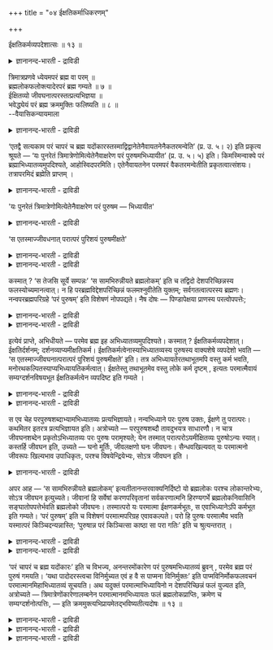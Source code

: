 +++
title = "०४ ईक्षतिकर्माधिकरणम्"

+++

ईक्षतिकर्मव्यपदेशात्सः ॥ १३ ॥  
<details><summary>ज्ञानानन्द-भारती - द्राविडी</summary>

ईक्षदिगर्मव्यबदेसात्स: ॥ १३ ॥
</details>

त्रिमात्रप्रणवे ध्येयमपरं ब्रह्म वा परम् ॥  
ब्रह्मलोकफलोक्त्यादेरपरं ब्रह्म गम्यते ॥ ७ ॥  
ईक्षितव्यो जीवघनात्परस्तत्प्रत्यभिज्ञया ॥  
भवेद्ध्येयं परं ब्रह्म क्रममुक्तिः फलिष्यति ॥ ८ ॥  
--वैयासिकन्यायमाला

<details><summary>ज्ञानानन्द-भारती - द्राविडी</summary>

मूऩ्ऱु मात्तिरैयुळ्ळ पिरणवत्तिल् तियाऩिक्कप्पड वेण्डियदु अबर पिरह्ममा?
अल्लदु परबिरह्ममा? पिरह्म लोगत्तै पलऩाग सॊल्लियिरुप्पदु मुदलाऩदिलिरुन्दु
अबरबिरह्मम् ऎऩ्ऱु तॆरिगिऱदु। पार्क्कप्पड वेण्डियवर् (साक्षात् तरिसिक्क
वेण्डियवर्) जीवर्गळुक्कु मेलुळ्ळवर्। अवर् ञाबगप्पडुत्तप्पडुवदाल्
तियाऩिक्कप्पड वेण्डियदु परबिरह्मन्दाऩ् आगुम्। किरममुक्ति पिऩ्ऩाल् पलऩाग
एऱ्पडुम्।
</details>

‘एतद्वै सत्यकाम परं चापरं च ब्रह्म
यदोंकारस्तस्माद्विद्वानेतेनैवायतनेनैकतरमन्वेति’ (प्र. उ. ५। २) इति
प्रकृत्य श्रूयते — ‘यः पुनरेतं त्रिमात्रेणोमित्येतेनैवाक्षरेण परं
पुरुषमभिध्यायीत’ (प्र. उ. ५। ५) इति। किमस्मिन्वाक्ये परं
ब्रह्माभिध्यातव्यमुपदिश्यते, आहोस्विदपरमिति। एतेनैवायतनेन परमपरं
वैकतरमन्वेतीति प्रकृतत्वात्संशयः। तत्रापरमिदं ब्रह्मेति प्राप्तम् ।

<details><summary>ज्ञानानन्द-भारती - द्राविडी</summary>

\[पिरच्नोबनिषत्तिल् (५वदु पिरच्नम्) सत्यगामर् पिप्पलादरिडम् पिरच्ऩम्
सॆय्गिऱार्। मऩुष्यर्गळिल् ऎवऩ् उयिरुळ्ळवरै ओङ्गारत्तै त्याऩम् सॆय्गिऱाऩो
अवऩ् ऎन्द लोगत्तै अडैगिऱाऩ्' ऎऩ्ऱु। इदऱ्कु पिप्पलादर् ‘ओङ्गारम्
परबिरह्ममागवुम्, अबरप्रह्ममागवुम् आगिऱदु। आगैयाल् वित्वाऩ् इन्द
ओङ्गारत्तालेये परबिरह्मम्, अबरबिरह्मम् इव् विरण्डिल् ऒऩ्ऱैयडैगिऱाऩ्'
ऎऩ्ऱु आरम्बित्तु,
</details>

'यः पुनरेतं त्रिमात्रेणोमित्येतेनैवाक्षरेण परं पुरुषम — भिध्यायीत'

<details><summary>ज्ञानानन्द-भारती - द्राविडी</summary>

‘ऎवऩ् मूऩ्ऱु मात्तिरैगळ् उळ्ळ ओम् ऎऩ्ऱ अक्षरत्तालेये परबुरुषऩै त्याऩम्
सॆय्गिऱाऩो' ऎऩ्ऱु सॊल्गिऱार्। अदु इन्द अदिगरणत्तिऱ्कु विषयम्। इङ्गु
अगारम्, उगारम्, मगारम् ऎऩ्ऱ मूऩ्ऱु मात्तिरैगळुळ्ळ पिरणवत्तिल् त्याऩम्
सॆय्य वेण्डियदाग उबदेसिक्कप्पट्टदु अबरप्रह्ममा? परप्रह्ममा? ऎऩ्ऱु
सन्देहम्, प्रह्मलोगत्तै यडैवदाग पलऩ् कूऱियिरुप्पदाल् त्याऩम्
सॆय्यत्तक्कदु अबरप्रह्मम् ताऩ् ऎऩ्ऱु पूर्वबक्षम्।
</details>

‘स एतस्माज्जीवधनात् परात्परं पुरिशयं पुरुषमीक्षते'

<details><summary>ज्ञानानन्द-भारती - द्राविडी</summary>

ऎऩ्ऱु परबुरुषऩै पार्क्किऱाऩ् ऎऩ्ऱु कूऱियिरुप्पदाल् इवऩैये
तियाऩिक्कत्तक्कवऩाग ञाबगप्पडुत्तियिरुप्पदाल् पार्क्कत्तक्क परमात्मादाऩ्
ओङ्गारत्तिल् त्याऩिक्कत्तक्कवऩ् इरुवरुम् ऒरे परमात्मादाऩ् ऎऩ्ऱु
सित्तान्दम्। इन्द उबासऩत्तिऱ्कु किरममुक्ति पलम् ओङ्गारत्तिल्
परप्रह्मत्तै त्याऩिप्पवऩ् प्रह्मलोगम् सॆऩ्ऱु आत्म साक्षात्कारम् पॆऱ्ऱु
मुक्तियडैगिऱाऩ्।\]
</details>

<details><summary>ज्ञानानन्द-भारती - द्राविडी</summary>

'हे सत्यक्काम, ओम्गारम् ऎऩ्बदु ऎदुवो, अदुवे परमाऩ परमाऩ (मेलाऩ)
पिरह्ममुम् अबरमाऩ (कीऴाऩ) पिरह्ममुम्, आगैयाल् इन्द आयदऩत्तिऩा लेये
अऱिगिऱवऩ् इरण्डिलॊऩ्ऱै अडैगिऱाऩ्' ऎऩ्ऱु आरम्बित्तु ऎवऩ् मूऩ्ऱु
मात्तिरैगळैयुडैय ओम् ऎऩ्गिऱ इन्द अक्षरत्तिऩालेये इन्द मेलाऩ पुरुषऩै
तियाऩम् सॆय्गिऱाऩो (पिरच्ऩ ५-२-५) ऎऩ्ऱु सॊल्लप्पट्टिरुक्किऱदु। इन्द
वाक्कियत्तिल् तियाऩिक्क वेण्डियदाग परबिरह्मम् उबदेसिक्कप्
पट्टिरुक्किऱदा, अल्लदु अबर पिरह्ममा? इन्द आयदऩत्तिऩालेये परबिरह्मम् अबर
पिरह्मम् इरण्डिलॊऩ्ऱैयडैगिऱाऩ् ऎऩ्ऱु (इरण्डुमे) पिरगिरुदमायिरुप्पदाल्
सन्देहम्।
</details>

कस्मात् ? ‘स तेजसि सूर्ये सम्पन्नः’ ‘स सामभिरुन्नीयते ब्रह्मलोकम्’ इति च
तद्विदो देशपरिच्छिन्नस्य फलस्योच्यमानत्वात्। न हि
परब्रह्मविद्देशपरिच्छिन्नं फलमश्नुवीतेति युक्तम्; सर्वगतत्वात्परस्य
ब्रह्मणः। नन्वपरब्रह्मपरिग्रहे ‘परं पुरुषम्’ इति विशेषणं नोपपद्यते।
नैष दोषः — पिण्डापेक्षया प्राणस्य परत्वोपपत्तेः;

<details><summary>ज्ञानानन्द-भारती - द्राविडी</summary>

पूर्वबक्षम्: अङ्गु इदु अबरबिरह्मम् ऎऩ्ऱु एऱ्पडुगिऱदु। ऎदऩाल्? 'अवऩ्,
तेजसागिय सूर्यऩिल् सेरुगिऱाऩ्' ‘अवऩ् सामङ्गळिऩाल् पिरह्मलोगम् अऴैत्तुच्
चॆल्लप्पडुगिऱाऩ्', ऎऩ्ऱुम् अदैयऱिन् दवऩुक्कु तेसत्तिऩाल्
वरैयऱुक्कप्पट्टिरुक्कुम् पलऩ् सॊल्लप्पडुवदाल् परबिरह्मम् ऎङ्गुमुळ्ळदाल्,
परबिरह्मत्तै अऱिन्दवऩ् तेसत्तिऩाल् वरैयऱुक्कप् पट्ट पलऩै अडैगिऱऩॆऩ्बदु,
पॊरुन्दादल्लवा?
</details>

<details><summary>ज्ञानानन्द-भारती - द्राविडी</summary>

अबरबिरह्मत्तै ऎडुत्तुक्कॊण्डाल् ‘मेलाऩ पुरुषऩै' ऎऩ्ऱु
कुऱिप्पिट्टिरुप्पदु पॊरुन्दादे यॆऩ्ऱाल्, इदु तोषमिल्लै, सरीरत्तै
अबेक्षित्तु पिराणऩुक्कु मेलायिरुक्कुम् तऩ्मै पॊरुन्दु माऩदिऩाल्, ऎऩ्ऱु।
</details>

इत्येवं प्राप्ते, अभिधीयते — परमेव ब्रह्म इह अभिध्यातव्यमुपदिश्यते।
कस्मात् ? ईक्षतिकर्मव्यपदेशात्। ईक्षतिर्दर्शनम्;
दर्शनव्याप्यमीक्षतिकर्म। ईक्षतिकर्मत्वेनास्याभिध्यातव्यस्य पुरुषस्य
वाक्यशेषे व्यपदेशो भवति — ‘स एतस्माज्जीवघनात्परात्परं पुरिशयं
पुरुषमीक्षते’ इति। तत्र अभिध्यायतेरतथाभूतमपि वस्तु कर्म भवति,
मनोरथकल्पितस्याप्यभिध्यायतिकर्मत्वात्। ईक्षतेस्तु तथाभूतमेव वस्तु लोके
कर्म दृष्टम् , इत्यतः परमात्मैवायं सम्यग्दर्शनविषयभूत ईक्षतिकर्मत्वेन
व्यपदिष्ट इति गम्यते ।

<details><summary>ज्ञानानन्द-भारती - द्राविडी</summary>

सित्तान्दम्: इव्विदम् वरुम् पोदु सॊल्लप् पडुगिऱदु; परबिरह्मम् ताऩ् इङ्गे
तियाऩिक्क वेण्डियदाग उबदेसिक्कप्पडुगिऱदु। एऩ्? ‘पार्प्पदऱ्कु कर्मावाग
सॊल्लियिरुप्पदाल्' पार्प्पदु ऎऩ्बदु अऱिदल्, अऱिदलिल् उळ्ळडङ्गियदु
(पार्वैयिऩ् विषयम् (पार्प्पदऱ्कु कर्मावाग (विषयमाग) इरुप्पदु अऱिविऩाल्
वियाबिक्कप् पडुगिऱदु)। तियाऩम् सॆय्यप्पडवेण्डिय इन्द पुरुषऩुक्कु,
पिऩ्ऩुळ्ळ वाक्कियत्तिल्, पार्प्पदऱ्कु कर्मावाग कुऱिप्पिडुदल् इरुक्किऱदु,
‘इन्द मेलाऩ जीवगऩरुक्कु (हिरण्य कर्प्परुक्कु) मेलाय् उळ्ळ
सरीरत्तिलिरुक्कुम् पुरुषऩ् अवऩ् पार्क्किऱाऩ्' ऎऩ्ऱु।
</details>

<details><summary>ज्ञानानन्द-भारती - द्राविडी</summary>

अङ्गे तियाऩम् ऎऩ्बदऱ्कु वास्तवमिल्लाद पदार्त्तम् कूड कर्मावागुम्,
मऩोराज्यमाग कल्बिक्कप् पडुवदऱ्कुक् कूड तियाऩत्तिऱ्कु कर्मावायिरुक्कुम्
तऩ्मैयुळ्ळदाल्, पार्प्पदु ऎऩ्बदऱ्को उलगत्तिल् उळ्ळबडियुळ्ळ वस्तुदाऩ्
(उण्मैप् पॊरुळ्दाऩ्) कर्मावाग पार्क्कप्पट्टिरुक्किऱदु ऎऩ्बदिऩाल्, नल्ल
अऱिविऱ्कु विषयमायुळ्ळ इन्द परमात्मादाऩ् पार्प्पदऱ्कु कर्मावाग
सॆल्लप्पट्टिरुक्किऱदॆऩ्ऱु तॆरिगिऱदु।
</details>

स एव चेह परपुरुषशब्दाभ्यामभिध्यातव्यः प्रत्यभिज्ञायते। नन्वभिध्याने परः
पुरुष उक्तः, ईक्षणे तु परात्परः। कथमितर इतरत्र प्रत्यभिज्ञायत इति।
अत्रोच्यते — परपुरुषशब्दौ तावदुभयत्र साधारणौ। न चात्र जीवघनशब्देन
प्रकृतोऽभिध्यातव्यः परः पुरुषः परामृश्यते; येन तस्मात्
परात्परोऽयमीक्षितव्यः पुरुषोऽन्यः स्यात्। कस्तर्हि जीवघन इति, उच्यते —
घनो मूर्तिः, जीवलक्षणो घनः जीवघनः। सैन्धवखिल्यवत् यः परमात्मनो जीवरूपः
खिल्यभाव उपाधिकृतः, परश्च विषयेन्द्रियेभ्यः, सोऽत्र जीवघन इति ।

<details><summary>ज्ञानानन्द-भारती - द्राविडी</summary>

परऩ् पुरुषऩ् ऎऩ्ऱ इरण्डु सप्तङ्गळालुम् अवरेदाऩ् इङ्गु तियाऩिक्क
वेण्डियवराग ञाबगप्पडुत्तप्पडुगिऱार्। तियाऩत्तै सॊल्लुम्बोदु ‘परबुरुषऩ्’
ऎऩ्ऱु सॊल्लप्पट्टिरुक्किऱदु; पार्प्पदै सॊल्लुम् पोदो 'परऩुक्कुम् परऩ्'
ऎऩ्ऱु सॊल्लप् पट्टिरुक्किऱदु; इव्वाऱु इरुवरुक्कुम् वेऱ्ऱुमै इरुप्पदाल्,
ऎप्पडि वेऱु वस्तु वेऱु इडत्तिल् ञाबगप्पडुत्तप्पट्टदाग आगुम्? ऎऩ्ऱाल्,
इङ्गु सॊल्गिऱोम्। परऩ् पुरुषऩ् ऎऩ्ऱ इरण्डु सप्तङ्गळुमे इरण्डु
इडङ्गळिलुम् समाऩमायि रुक्किऩ्ऱऩ। इङ्गे पिरगिरुदमाय् तियाऩिक्क वेण्डिय
तायुळ्ळ परबुरुषऩ् 'जीवगऩ' ऎऩ्ऱ सप्तत्तिऩाल् सॊल्लप्पडुबवर् इल्लै;
अप्पडिच् चॊऩ्ऩाल् अन्द (त्येयमाऩ) परऩैविड परऩायुळ्ळ इन्द पार्क्कप्
पडवेण्डिय पुरुषऩ् (त्येयबुरुषऩैक् काट्टिलुम्) वेऱाग आगुम्। अप्पडियाऩाल्,
जीवगऩऩ् ऎऩ्बदु यार्? ऎऩ्ऱाल् सॊल्गिऱोम्। कऩम् ऎऩ्ऱाल् मूर्त्ति (उरुवम्)
जीवरूबमाऩ कऩम् जीवगऩम्। सिऱिय उप्पुक्कट्टिबोल् परमात्मावुक्कु उबादियाल्
एऱ्पट्टदुम् विषयम्, इन्दिरियम् इवैगळै विड मेलाऩदुमाऩ जीवरूबमाऩ सिऱिय
कट्टिदाऩ् जीवगऩम् ऎऩ्बदु (जीवसमष्टियाऩ हिरण्यगर्बर्)
</details>

अपर आह — ‘स सामभिरुन्नीयते ब्रह्मलोकम्’ इत्यतीतानन्तरवाक्यनिर्दिष्टो यो
ब्रह्मलोकः परश्च लोकान्तरेभ्यः, सोऽत्र जीवघन इत्युच्यते। जीवानां हि
सर्वेषां करणपरिवृतानां सर्वकरणात्मनि हिरण्यगर्भे ब्रह्मलोकनिवासिनि
सङ्घातोपपत्तेर्भवति ब्रह्मलोको जीवघनः। तस्मात्परो यः परमात्मा
ईक्षणकर्मभूतः, स एवाभिध्यानेऽपि कर्मभूत इति गम्यते। ‘परं पुरुषम्’ इति च
विशेषणं परमात्मपरिग्रह एवावकल्पते। परो हि पुरुषः परमात्मैव भवति
यस्मात्परं किञ्चिदन्यन्नास्ति; ‘पुरुषान्न परं किञ्चित्सा काष्ठा सा परा
गतिः’ इति च श्रुत्यन्तरात् ।

<details><summary>ज्ञानानन्द-भारती - द्राविडी</summary>

मऱ्ऱॊरुवर् सॊल्गिऱार्, 'अवऩ् सामङ्गळाल् पिरह्मलोगम् अऴैत्तुच्
चॆल्लप्पडुगिऱाऩ्' ऎऩ्ऱु मुऩ् अडुत्तुळ्ळ वाक्कियत्तिल्
सॊल्लप्पट्टिरुक्किऱ पिरह्मलोगम् ऎदुवो, मऱ्ऱ लोगङ्गळैविड मेलाऩदुमो, अदु
इङ्गे जीवगऩम् ऎऩ्ऱु सॊल्लप् पडुगिऱदु। इन्दिरियङ्गळाल् सूऴप्पट्टिरुक्किऱ
ऎल्ला जीवर्गळुक्कुमे, ऎल्ला इन्दिरियङ्गळिऩ् स्वरूबमाय् पिरह्मलोगत्तिल्
इरुप्पवरायुळ्ळ हिरण्यगर्प् परिडत्तिल्, सेर्न्दिरुप्पदु पॊरुन्दुमाऩदिऩाल्
पिरह्मलोगम् जीवगऩमायिरुक्किऱदु। अदऱ्कु मेले ऎन्द परमात्मा पार्प्पदऱ्कु
कर्मावाग इरुक्किऱारो, अवरेदाऩ् तियाऩत्तिलुम् कूड कर्मावाग इरुप्पवर्
ऎऩ्ऱु तॆरिगिऱदु।
</details>

<details><summary>ज्ञानानन्द-भारती - द्राविडी</summary>

परमाऩ पुरुषऩै ऎऩ्ऱु कुऱिप्पिडुवदुम्, परमात्मावै ऎडुत्तुक्कॊण्डाल् ताऩ्
उसिदमाग इरुक्कुम्। 'पुरुषऩुक्कु मेल् ऎदुवुम् किडैयादु। अदुदाऩ् ऎल्लै।
अदुदाऩ् मेलाऩ अडैय वेण्डिय इडम्' ऎऩ्ऱु वेऱु सुरुदियिलिरुन्दुम्,
ऎवरुक्कुम्मेल् वेऱु ऎदुवुम् किडैयादो, अन्द परमात्मादाऩ् परऩाऩ पुरुषऩ्
अल्लवा?
</details>

‘परं चापरं च ब्रह्म यदोंकारः’ इति च विभज्य, अनन्तरमोंकारेण परं
पुरुषमभिध्यातव्यं ब्रुवन् , परमेव ब्रह्म परं पुरुषं गमयति। ‘यथा
पादोदरस्त्वचा विनिर्मुच्यत एवं ह वै स पाप्मना विनिर्मुक्तः’ इति
पाप्मविनिर्मोकफलवचनं परमात्मानमिहाभिध्यातव्यं सूचयति। अथ यदुक्तं
परमात्माभिध्यायिनो न देशपरिच्छिन्नं फलं युज्यत इति, अत्रोच्यते —
त्रिमात्रेणोंकारेणालम्बनेन परमात्मानमभिध्यायतः फलं ब्रह्मलोकप्राप्तिः,
क्रमेण च सम्यग्दर्शनोत्पत्तिः, — इति
क्रममुक्त्यभिप्रायमेतद्भविष्यतीत्यदोषः ॥ १३ ॥

<details><summary>ज्ञानानन्द-भारती - द्राविडी</summary>

मेलुम्, 'ऎदु ओम्गारमो अदु परबिरह्ममुम् अबरबिरह्ममुम्' ऎऩ्ऱु
पिरित्तुविट्टु, पिऱगु ओम्गारत् तिऩाल् परबुरुषऩै तियाऩिक्क वेण्डियवऩाग
सॊल्लि, परबिरुह्मत्तैये परबुरुषऩ् ऎऩ्ऱु अऱिविक्किऱदु। 'ऎप्पडि
सर्प्पमाऩदु सट्टैयिऩाल् नऩ्गु विट्टुविडप्पडुगिऱदो, अप्पडिये इवऩ्
पाबत्तिऩाल् नऩ्गु विट्टुविडप्पडुगिऱाऩ्' ऎऩ्ऱु पाबत्तिलिरुन्दु
विडुदलैयैप्पलऩागच् चॊल्वदुम् इङ्गु तियाऩिक्क वेण्डियवराग परमात्मावैये
कुऱिक्किऱदु।
</details>

<details><summary>ज्ञानानन्द-भारती - द्राविडी</summary>

परमात्मावै तियाऩम् सॆय्गिऱवर्गळुक्कु तेसत्तिऩाल् वरैयऱुक्कप्पट्ट पलऩ्
युक्तमिल्लै यॆऩ्ऱु ऎदु सॊल्लप्पट्टदो अदिल् सॊल्लिऱोम्; मूऩ्ऱु
मात्तिरैगळुडऩ् ओम्गारमागिय आलम्बऩत् तैक्कॊण्डु परमात्मावै तियाऩम्
सॆय्गिऱवरुक्कु पिरह्मलोगत्तै अडैवदु पलऩ्; किरममाग (अदऱ्कु अडुत्तदाग)
नल्ल अऱिविऩ् (आत्म साक्षात् कारत्तिऩ्) उत्पत्ति, ऎऩ्ऱु किरममुक्तियिल्
अबिप्पिरायमुळ्ळदाग इदु इरुक्कुमाऩदिऩाल् तोषमिल्लै।
</details>

<details><summary>ज्ञानानन्द-भारती - द्राविडी</summary>

(स:ओङ्गारत्तिल् त्याऩिक्कत्तक्कवराग ऎवर् कूऱप्पट्टारो अवर् परमात्मा
ईक्षतिकर्मव्यपदेशात् परबुरुषऩै पार्क्कप्पडुबवराग कूऱियिरुप्पदाल् (अवरैये
इङ्गेयुम् ञाबगप्पडुत्तियिरुप्पदाल्) ऎऩ्ऱु सूत्रत्तिऩ् पॊरुळ्)।
</details>

